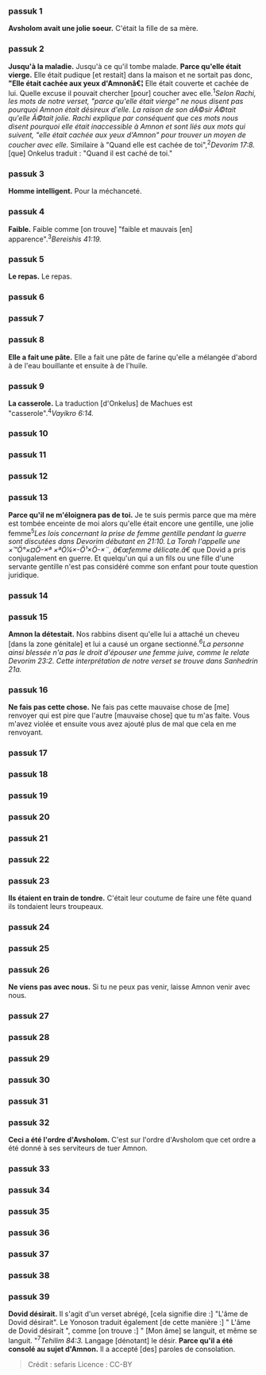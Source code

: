 
### passuk 1
<b>Avsholom avait une jolie soeur.</b> C'était la fille de sa mère.

### passuk 2
<b>Jusqu'à la maladie.</b> Jusqu'à ce qu'il tombe malade.
<b>Parce qu'elle était vierge.</b> Elle était pudique [et restait] dans la maison et ne sortait pas donc, <b>"Elle était cachée aux yeux d'Amnonâ€¦</b> Elle était couverte et cachée de lui. Quelle excuse il pouvait chercher [pour] coucher avec elle.<sup>1</sup><i class="footnote">Selon Rachi, les mots de notre verset, "parce qu'elle était vierge" ne nous disent pas pourquoi Amnon était désireux d'elle. La raison de son dÃ©sir Ã©tait qu'elle Ã©tait jolie. Rachi explique par conséquent que ces mots nous disent pourquoi elle était inaccessible à Amnon et sont liés aux mots qui suivent, "elle était cachée aux yeux d'Amnon" pour trouver un moyen de coucher avec elle.</i> Similaire à "Quand elle est cachée de toi",<sup>2</sup><i class="footnote">Devorim 17:8.</i> [que] Onkelus traduit : "Quand il est caché de toi."

### passuk 3
<b>Homme intelligent.</b> Pour la méchanceté.

### passuk 4
<b>Faible.</b> Faible comme [on trouve] "faible et mauvais [en] apparence".<sup>3</sup><i class="footnote">Bereishis 41:19.</i>

### passuk 5
<b>Le repas.</b> Le repas.

### passuk 6

### passuk 7

### passuk 8
<b>Elle a fait une pâte.</b> Elle a fait une pâte de farine qu'elle a mélangée d'abord à de l'eau bouillante et ensuite à de l'huile.

### passuk 9
<b>La casserole.</b> La traduction [d'Onkelus] de Machues est "casserole".<sup>4</sup><i class="footnote">Vayikro 6:14.</i>

### passuk 10

### passuk 11

### passuk 12

### passuk 13
<b>Parce qu'il ne m'éloignera pas de toi.</b> Je te suis permis parce que ma mère est tombée enceinte de moi alors qu'elle était encore une gentille, une jolie femme<sup>5</sup><i class="footnote">Les lois concernant la prise de femme gentille pendant la guerre sont discutées dans Devorim débutant en 21:10. La Torah l'appelle une <span>×™Ö°×¤Ö-×ª ×ªÖ¼×-Ö¹×Ö-×¨</span>, â€œfemme délicate.â€</i> que Dovid a pris conjugalement en guerre. Et quelqu'un qui a un fils ou une fille d'une servante gentille n'est pas considéré comme son enfant pour toute question juridique.

### passuk 14

### passuk 15
<b>Amnon la détestait.</b> Nos rabbins disent qu'elle lui a attaché un cheveu [dans la zone génitale] et lui a causé un organe sectionné.<sup>6</sup><i class="footnote">La personne ainsi blessée n'a pas le droit d'épouser une femme juive, comme le relate Devorim 23:2. Cette interprétation de notre verset se trouve dans Sanhedrin 21a.</i>

### passuk 16
<b>Ne fais pas cette chose.</b> Ne fais pas cette mauvaise chose de [me] renvoyer qui est pire que l'autre [mauvaise chose] que tu m'as faite. Vous m'avez violée et ensuite vous avez ajouté plus de mal que cela en me renvoyant.

### passuk 17

### passuk 18

### passuk 19

### passuk 20

### passuk 21

### passuk 22

### passuk 23
<b>Ils étaient en train de tondre.</b> C'était leur coutume de faire une fête quand ils tondaient leurs troupeaux.

### passuk 24

### passuk 25

### passuk 26
<b>Ne viens pas avec nous.</b> Si tu ne peux pas venir, laisse Amnon venir avec nous.

### passuk 27

### passuk 28

### passuk 29

### passuk 30

### passuk 31

### passuk 32
<b>Ceci a été l'ordre d'Avsholom.</b> C'est sur l'ordre d'Avsholom que cet ordre a été donné à ses serviteurs de tuer Amnon.

### passuk 33

### passuk 34

### passuk 35

### passuk 36

### passuk 37

### passuk 38

### passuk 39
<b>Dovid désirait.</b> Il s'agit d'un verset abrégé, [cela signifie dire :] "L'âme de Dovid désirait". Le Yonoson traduit également [de cette manière :] " L'âme de Dovid désirait ", comme [on trouve :] " [Mon âme] se languit, et même se languit. "<sup>7</sup><i class="footnote">Tehilim 84:3.</i> Langage [dénotant] le désir.
<b>Parce qu'il a été consolé au sujet d'Amnon.</b> Il a accepté [des] paroles de consolation.

>Crédit : sefaris
>Licence : CC-BY